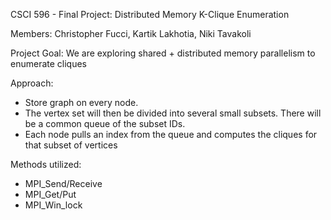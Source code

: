 CSCI 596 - Final Project: Distributed Memory K-Clique Enumeration

Members: Christopher Fucci, Kartik Lakhotia, Niki Tavakoli

Project Goal: We are exploring shared + distributed memory parallelism to enumerate cliques

Approach: 
* Store graph on every node. 
* The vertex set will then be divided into several small subsets. There will be a common queue of the subset IDs.
* Each node pulls an index from the queue and computes the cliques for that subset of vertices

Methods utilized:
- MPI_Send/Receive
- MPI_Get/Put
- MPI_Win_lock
